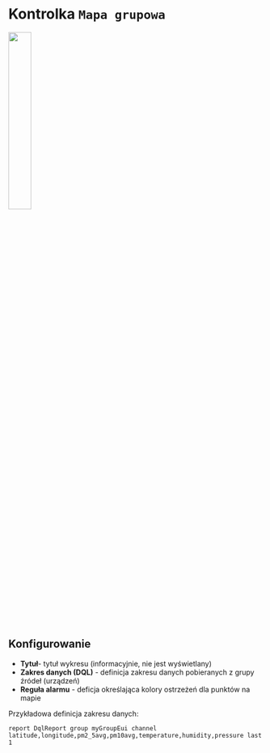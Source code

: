 # Kontrolka `Mapa grupowa`

<img src="../../assets/multimap.png" class="border rounded shadow mt-1 mb-3" width="30%">

## Konfigurowanie

- **Tytuł**- tytuł wykresu (informacyjnie, nie jest wyświetlany)
- **Zakres danych (DQL)** - definicja zakresu danych pobieranych z grupy źródeł (urządzeń)
- **Reguła alarmu** - deficja określająca kolory ostrzeżeń dla punktów na mapie

Przykładowa definicja zakresu danych:
```
report DqlReport group myGroupEui channel latitude,longitude,pm2_5avg,pm10avg,temperature,humidity,pressure last 1
```